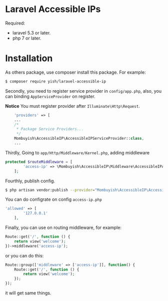 Laravel Accessible IPs
===

Required:

* laravel 5.3 or later.
* php 7 or later.

# Installation

As others package, use composer install this package. For example:

``` bash
$ composer require yish/laravel-accessible-ip
```

Secondly, you need to register service provider in `config/app.php`, also, you can binding `AppServiceProvider` on register.

**Notice**
You must register provider after `Illuminate\Http\Request`.

``` php
    'providers' => [
    ...
    /*
     * Package Service Providers...
     */
    Mombuyish\AccessibleIP\AccessibleIPServiceProvider::class,
    ...
```

Thirdly, Going to `app/Http/Middleware/Kernel.php`, adding middleware

``` php
protected $routeMiddleware = [
        'access-ip' => \Mombuyish\AccessibleIP\Middleware\AccessibleIPAddress::class,
    ];
```

Fourthly, publish config.

``` bash
$ php artisan vendor:publish --provider="Mombuyish\AccessibleIP\AccessibleIPServiceProvider"
```

You can do configrate on config `access-ip.php`

```php
'allowed' => [
        '127.0.0.1'
    ],
```

Finally, you can use on routing middleware, for example:

``` php
Route::get('/', function () {
    return view('welcome');
})->middleware('access-ip');
```

or you can do this:

``` php
Route::group(['middleware' => ['access-ip']], function() {
    Route::get('/', function () {
        return view('welcome');
    });
});
```

it will get same things.